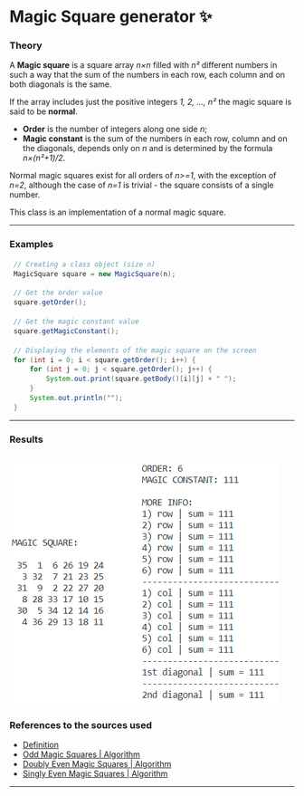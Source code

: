 # Magic Square generator ✨
### Theory
A <b>Magic square</b> is a square array <i>n×n</i> filled with <i>n²</i> different numbers in such a way that the sum of the numbers in each row, each column and on both diagonals is the same.

If the array includes just the positive integers <i>1, 2, ..., n²</i> the magic square is said to be <b>normal</b>.

 * <b>Order</b> is the number of integers along one side <i>n</i>;
 * <b>Magic constant</b> is the sum of the numbers in each row, column and on the diagonals, depends only on <i>n</i> and is determined by the formula <i>n×(n²+1)/2</i>.
 
 Normal magic squares exist for all orders of <i>n>=1</i>, with the exception of <i>n=2</i>, although the case of <i>n=1</i> is trivial - the square consists of a single number.
 
This class is an implementation of a normal magic square.

------------


### Examples
```java
 // Creating a class object (size n)
 MagicSquare square = new MagicSquare(n);
 
 // Get the order value
 square.getOrder();
 
 // Get the magic constant value
 square.getMagicConstant();
 
 // Displaying the elements of the magic square on the screen
 for (int i = 0; i < square.getOrder(); i++) {
     for (int j = 0; j < square.getOrder(); j++) {
         System.out.print(square.getBody()[i][j] + " ");
     }
     System.out.println("");
 }
```

------------
### Results
![result image](result.png)
------------

### References to the sources used
- [Definition](https://en.wikipedia.org/wiki/Magic_square "Definition")
- [Odd Magic Squares | Algorithm](https://www.1728.org/magicsq1.htm "Odd Magic Squares | Algorithm")
- [Doubly Even Magic Squares | Algorithm](https://www.1728.org/magicsq2.htm "Doubly Even Magic Squares | Algorithm")
- [Singly Even Magic Squares | Algorithm](https://www.1728.org/magicsq3.htm "Singly Even Magic Squares | Algorithm")

------------


